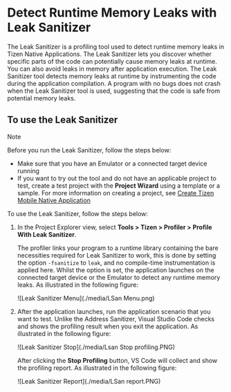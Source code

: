 # Detect Runtime Memory Leaks with Leak Sanitizer

The Leak Sanitizer is a profiling tool used to detect runtime memory leaks in Tizen Native Applications. The Leak Sanitizer lets you discover whether specific parts of the code can potentially cause memory leaks at runtime. You can also avoid leaks in memory after application execution. The Leak Sanitizer tool detects memory leaks at runtime by instrumenting the code during the application compilation. A program with no bugs does not crash when the Leak Sanitizer tool is used, suggesting that the code is safe from potential memory leaks.

## To use the Leak Sanitizer
> [!NOTE] 
> Before you run the Leak Sanitizer, follow the steps below:
> - Make sure that you have an Emulator or a connected target device running
> -	If you want to try out the tool and do not have an applicable project to test, create a test project with the **Project Wizard** using a template or a sample. For more information on creating a project, see [Create Tizen Mobile Native Application](https://docs.tizen.org/application/vstools/Tizen/native)

To use the Leak Sanitizer, follow the steps below:
1. In the Project Explorer view, select **Tools >  Tizen > Profiler > Profile With Leak Sanitizer**. 
  
   The profiler links your program to a runtime library containing the bare necessities required for Leak Sanitizer to work, this is done by setting the option `-fsanitize` to `leak`, and no compile-time instrumentation is applied here. Whilst the option is set, the application launches on the connected target device or the Emulator to detect any runtime memory leaks. As illustrated in the following figure:
    
   ![Leak Sanitizer Menu](./media/LSan Menu.png)

2. After the application launches, run the application scenario that you want to test. Unlike the Address Sanitizer, Visual Studio Code checks and shows the profiling result when you exit the application. As illustrated in the following figure:
  
   ![Leak Sanitizer Stop](./media/Lsan Stop profiling.PNG)

   After clicking the **Stop Profiling** button, VS Code will collect and show the profiling report. As illustrated in the following figure:
  
   ![Leak Sanitizer Report](./media/LSan report.PNG)
